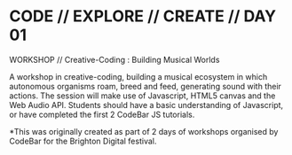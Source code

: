 # CODE // EXPLORE // CREATE // DAY 01



WORKSHOP // Creative-Coding : Building Musical Worlds



A workshop in creative-coding, building a musical ecosystem in which autonomous organisms roam, breed and feed, generating sound with their actions.
The session will make use of Javascript, HTML5 canvas and the Web Audio API. Students should have a basic understanding of Javascript, or have completed the first 2 CodeBar JS tutorials.



*This was originally created as part of 2 days of workshops organised by CodeBar for the Brighton Digital festival.

